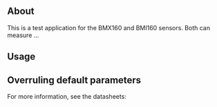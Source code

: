 ## About
This is a test application for the BMX160 and BMI160 sensors. Both can measure ...

## Usage


## Overruling default parameters


For more information, see the datasheets:

